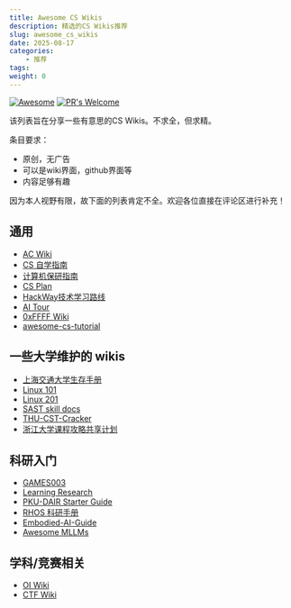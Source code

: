 ```yaml
---
title: Awesome CS Wikis
description: 精选的CS Wikis推荐
slug: awesome_cs_wikis
date: 2025-08-17
categories:
    - 推荐
tags:
weight: 0
---
```


[![Awesome](https://awesome.re/badge.svg)](https://awesome.re)
[![PR's Welcome](https://img.shields.io/badge/PRs-welcome-brightgreen.svg?style=flat)](http://makeapullrequest.com)

该列表旨在分享一些有意思的CS Wikis。不求全，但求精。

条目要求：
- 原创，无广告
- 可以是wiki界面，github界面等
- 内容足够有趣

因为本人视野有限，故下面的列表肯定不全。欢迎各位直接在评论区进行补充！

## 通用
- [AC Wiki](https://ac-wiki.org/)
- [CS 自学指南](https://csdiy.wiki/)
- [计算机保研指南](https://csbaoyan.top/)
- [CS Plan](https://cs-plan.com/)
- [HackWay技术学习路线](https://hackway.org/)
- [AI Tour](https://aitour.site/)
- [0xFFFF Wiki](https://wiki.0xffff.one/about)
- [awesome-cs-tutorial](https://github.com/sanbuphy/awesome-cs-tutorial)


## 一些大学维护的 wikis
- [上海交通大学生存手册](https://survivesjtu.gitbook.io/survivesjtumanual/)
- [Linux 101](https://101.lug.ustc.edu.cn/)
- [Linux 201](https://201.ustclug.org/)
- [SAST skill docs](https://docs.net9.org/)
- [THU-CST-Cracker](https://rekcarc-tsc-uht.readthedocs.io/en/latest/)
- [浙江大学课程攻略共享计划](https://qsctech.github.io/zju-icicles/)

## 科研入门
- [GAMES003](https://pengsida.net/games003/) 
- [Learning Research](https://github.com/pengsida/learning_research?tab=readme-ov-file)
- [PKU-DAIR Starter Guide](https://github.com/PKU-DAIR/Starter-Guide/tree/main)
- [RHOS 科研手册](https://mvig-rhos.gitbook.io/rhos-ke-yan-shou-ce)
- [Embodied-AI-Guide](https://github.com/TianxingChen/Embodied-AI-Guide)
- [Awesome MLLMs](https://github.com/BradyFU/Awesome-Multimodal-Large-Language-Models)

## 学科/竞赛相关
- [OI Wiki](https://oi-wiki.org/)
- [CTF Wiki](https://ctf-wiki.org/)
